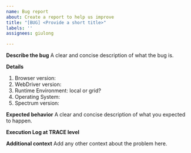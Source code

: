 ```yaml
---
name: Bug report
about: Create a report to help us improve
title: "[BUG] <Provide a short title>"
labels: ''
assignees: giulong

---
```


**Describe the bug**
A clear and concise description of what the bug is.

**Details**
1. Browser version: 
2. WebDriver version: 
3. Runtime Environment: local or grid? 
4. Operating System: 
5. Spectrum version: 

**Expected behavior**
A clear and concise description of what you expected to happen.

**Execution Log at TRACE level**

**Additional context**
Add any other context about the problem here.
